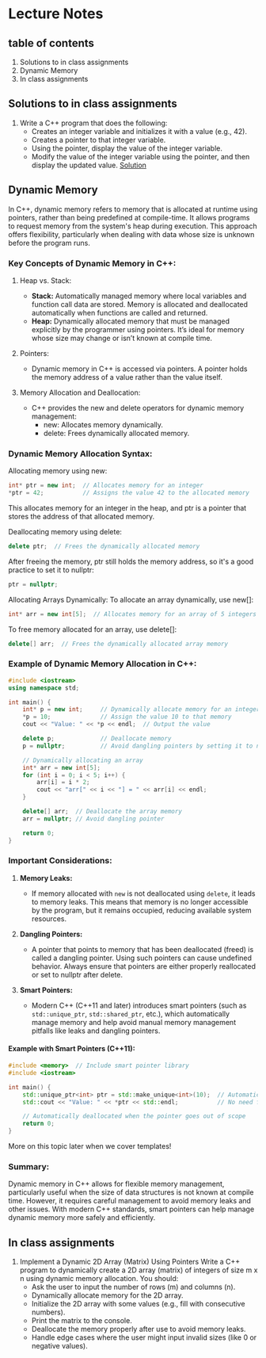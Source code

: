 # Lecture Notes

## table of contents
1. Solutions to in class assignments 
2. Dynamic Memory
3. In class assignments


## Solutions to in class assignments 
1. Write a C++ program that does the following:<br>
   * Creates an integer variable and initializes it with a value (e.g., 42).
   * Creates a pointer to that integer variable.
   * Using the pointer, display the value of the integer variable.
   * Modify the value of the integer variable using the pointer, and then display the updated value.
[Solution](./class_assignment_solutions/question1.cpp)


## Dynamic Memory
In C++, dynamic memory refers to memory that is allocated at runtime using pointers, rather than being predefined at compile-time. It allows programs to request memory from the system's heap during execution. This approach offers flexibility, particularly when dealing with data whose size is unknown before the program runs.

### Key Concepts of Dynamic Memory in C++:
1. Heap vs. Stack:
   * **Stack:** Automatically managed memory where local variables and function call data are stored. Memory is allocated and deallocated automatically when functions are called and returned.<br>
   * **Heap:** Dynamically allocated memory that must be managed explicitly by the programmer using pointers. It’s ideal for memory whose size may change or isn’t known at compile time.

2. Pointers:
   * Dynamic memory in C++ is accessed via pointers. A pointer holds the memory address of a value rather than the value itself.

3. Memory Allocation and Deallocation:
   * C++ provides the new and delete operators for dynamic memory management:
     * new: Allocates memory dynamically.
     * delete: Frees dynamically allocated memory.


### Dynamic Memory Allocation Syntax:
Allocating memory using new:

```cpp
int* ptr = new int;  // Allocates memory for an integer
*ptr = 42;           // Assigns the value 42 to the allocated memory
```
This allocates memory for an integer in the heap, and ptr is a pointer that stores the address of that allocated memory.

Deallocating memory using delete:

```cpp
delete ptr;  // Frees the dynamically allocated memory
```
After freeing the memory, ptr still holds the memory address, so it's a good practice to set it to nullptr:

```cpp
ptr = nullptr;
```

Allocating Arrays Dynamically:
To allocate an array dynamically, use new[]:


```cpp
int* arr = new int[5];  // Allocates memory for an array of 5 integers
```

To free memory allocated for an array, use delete[]:

```cpp
delete[] arr;  // Frees the dynamically allocated array memory
```

### Example of Dynamic Memory Allocation in C++:
```cpp
#include <iostream>
using namespace std;

int main() {
    int* p = new int;     // Dynamically allocate memory for an integer
    *p = 10;              // Assign the value 10 to that memory
    cout << "Value: " << *p << endl;  // Output the value

    delete p;             // Deallocate memory
    p = nullptr;          // Avoid dangling pointers by setting it to nullptr

    // Dynamically allocating an array
    int* arr = new int[5];
    for (int i = 0; i < 5; i++) {
        arr[i] = i * 2;
        cout << "arr[" << i << "] = " << arr[i] << endl;
    }

    delete[] arr;  // Deallocate the array memory
    arr = nullptr; // Avoid dangling pointer

    return 0;
}
```

### Important Considerations:
1. **Memory Leaks:**
   * If memory allocated with ```new``` is not deallocated using ```delete```, it leads to memory leaks. This means that memory is no longer accessible by the program, but it remains occupied, reducing available system resources.

2. **Dangling Pointers:**
   * A pointer that points to memory that has been deallocated (freed) is called a dangling pointer. Using such pointers can cause undefined behavior. Always ensure that pointers are either properly reallocated or set to nullptr after delete.

3. **Smart Pointers:**
   * Modern C++ (C++11 and later) introduces smart pointers (such as ```std::unique_ptr```, ```std::shared_ptr```, etc.), which automatically manage memory and help avoid manual memory management pitfalls like leaks and dangling pointers.
  
#### Example with Smart Pointers (C++11):
```cpp
#include <memory>  // Include smart pointer library
#include <iostream>

int main() {
    std::unique_ptr<int> ptr = std::make_unique<int>(10);  // Automatically handles memory
    std::cout << "Value: " << *ptr << std::endl;           // No need for manual delete

    // Automatically deallocated when the pointer goes out of scope
    return 0;
}
```
More on this topic later when we cover templates!


### Summary:
Dynamic memory in C++ allows for flexible memory management, particularly useful when the size of data structures is not known at compile time. However, it requires careful management to avoid memory leaks and other issues. With modern C++ standards, smart pointers can help manage dynamic memory more safely and efficiently.


## In class assignments
1. Implement a Dynamic 2D Array (Matrix) Using Pointers
Write a C++ program to dynamically create a 2D array (matrix) of integers of size m x n using dynamic memory allocation. You should:
   * Ask the user to input the number of rows (m) and columns (n).
   * Dynamically allocate memory for the 2D array.
   * Initialize the 2D array with some values (e.g., fill with consecutive numbers).
   * Print the matrix to the console.
   * Deallocate the memory properly after use to avoid memory leaks.
   * Handle edge cases where the user might input invalid sizes (like 0 or negative values).
  
